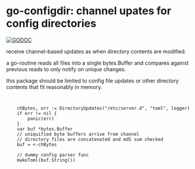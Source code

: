 # go-configdir: channel upates for config directories

[![GODOC](https://godoc.org/github.com/imgix/go-confidir?status.svg)](http://godoc.org/github.com/imgix/go-configdir)

receive channel-based updates as when directory contents are modified.

a go-routine reads all files into a single bytes.Buffer and compares against previous reads to only notify on unique changes.

this package should be limited to config file updates or other directory contents that fit reasonably in memory.

```golang


	chBytes, err := DirectoryUpdates("/etc/server.d", "toml", logger)
	if err != nil {
		panic(err)
	}
	var buf *bytes.Buffer
	// uniquified byte buffers arrive from channel
	// directory files are concatenated and md5 sum checked
	buf = <-chBytes

	// dummy config parser func
	makeToml(buf.String())
```
